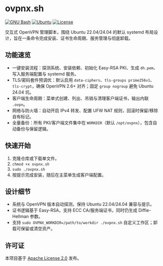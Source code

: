 # ovpnx.sh

[![GNU Bash](https://img.shields.io/badge/shell-bash-4EAA25?logo=gnubash&logoColor=fff)](https://www.gnu.org/software/bash/) [![Ubuntu](https://img.shields.io/badge/Ubuntu-22.04%20%7C%2024.04-E95420?logo=ubuntu&logoColor=fff)](https://ubuntu.com/download) [![License](https://img.shields.io/badge/License-Apache--2.0-black)](LICENSE)

交互式 OpenVPN 管理脚本，围绕 Ubuntu 22.04/24.04 的默认 systemd 布局设计，旨在一条命令完成安装、证书生命周期、服务管理与彻底卸载。

## 功能速览
- 一键安装流程：探测系统、安装依赖、初始化 Easy-RSA PKI、生成 `dh.pem`、写入服务端配置与 systemd 服务。
- TLS/密码套件预调优：默认启用 `data-ciphers`、`tls-groups prime256v1`、`tls-crypt`，确保 OpenVPN 2.6+ 对齐；固定 `group nogroup` 避免 Ubuntu 24.04 坑。
- 客户端生命周期：菜单式创建、列出、吊销与清理客户端证书，输出内联 `.ovpn`。
- 网络与防火墙：自动开启 IPv4 转发、配置 UFW NAT 规则，回滚时保留/移除自有标记。
- 全量备份：所有 PKI/客户端文件集中在 `WORKDIR`（默认 `/opt/ovpnx`），包含自动备份与保留逻辑。

## 快速开始
1. 克隆仓库或下载单文件。
2. `chmod +x ovpnx.sh`
3. `sudo ./ovpnx.sh`
4. 按提示完成安装，随后在主菜单生成客户端配置。

## 设计细节
- 系统与 OpenVPN 版本自动探测，保持 Ubuntu 22.04/24.04 兼容与提示。
- 证书逻辑基于 Easy-RSA，支持 ECC CA/服务端证书，同时仍生成 Diffie-Hellman 参数。
- 支持 `sudo OVPNX_WORKDIR=/path/to/workdir ./ovpnx.sh` 自定义工作区；卸载可保留或清空资产。

## 许可证
本项目基于 [Apache License 2.0](LICENSE) 发布。
